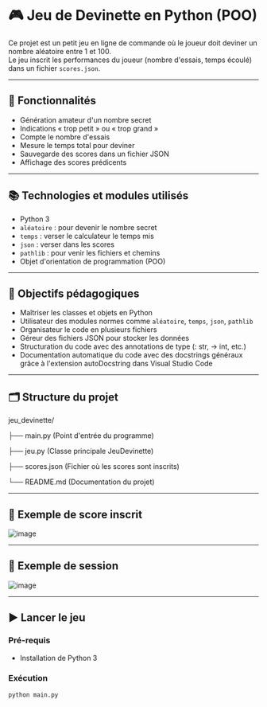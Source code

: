 # 🎮 Jeu de Devinette en Python (POO)

Ce projet est un petit jeu en ligne de commande où le joueur doit deviner un nombre aléatoire entre 1 et 100.  
Le jeu inscrit les performances du joueur (nombre d'essais, temps écoulé) dans un fichier `scores.json`.

---

## 🚀 Fonctionnalités

- Génération amateur d'un nombre secret
- Indications « trop petit » ou « trop grand »
- Compte le nombre d'essais
- Mesure le temps total pour deviner
- Sauvegarde des scores dans un fichier JSON
- Affichage des scores prédicents

---

## 📚 Technologies et modules utilisés

- Python 3
- `aléatoire` : pour devenir le nombre secret
- `temps` : verser le calculateur le temps mis
- `json` : verser dans les scores
- `pathlib` : pour venir les fichiers et chemins
- Objet d'orientation de programmation (POO)

---

## 🧠 Objectifs pédagogiques

- Maîtriser les classes et objets en Python
- Utilisateur des modules normes comme `aléatoire`, `temps`, `json`, `pathlib`
- Organisateur le code en plusieurs fichiers
- Géreur des fichiers JSON pour stocker les données
- Structuration du code avec des annotations de type (: str, -> int, etc.)
- Documentation automatique du code avec des docstrings généraux grâce à l'extension autoDocstring dans Visual Studio Code

---

## 🗂️ Structure du projet

jeu_devinette/

├── main.py (Point d'entrée du programme)

├── jeu.py (Classe principale JeuDevinette)

├── scores.json (Fichier où les scores sont inscrits)

└── README.md (Documentation du projet)

---

## 💾 Exemple de score inscrit

<img largeur="896" hauteur="406" alt="image" src="https://github.com/user-attachments/assets/19ff06df-ee7c-4e47-b1ff-7c06257176f0" />

---
## 📌 Exemple de session

<img largeur="1082" hauteur="555" alt="image" src="https://github.com/user-attachments/assets/875f3ec7-b920-448a-9c15-318a68b6540c" />

---

## ▶️ Lancer le jeu

### Pré-requis

- Installation de Python 3

### Exécution

```bash
python main.py


